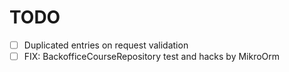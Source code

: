 # TODO

- [ ] Duplicated entries on request validation
- [ ] FIX: BackofficeCourseRepository test and hacks by MikroOrm
